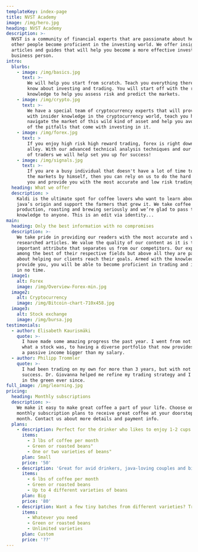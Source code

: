 ```yaml
---
templateKey: index-page
title: NVST Academy
image: /img/hero.jpg
heading: NVST Academy
description: >-
  NVST is a community of financial experts that are passionate about helping
  other people become proficient in the investing world. We offer insightful
  articles and guides that will help you become a more effective investor /
  business person.
intro:
  blurbs:
    - image: /img/basics.jpg
      text: >-
        We will help you start from scratch. Teach you everything there is to
        know about investing and trading. You will start off with the right
        knowledge to help you assess risk and predict the markets.
    - image: /img/crypto.jpg
      text: >-
        We have a special team of cryptocurrency experts that will provide you
        with insider knowledge in the cryptocurrency world, teach you how to
        navigate the market of this wild kind of asset and help you avoid some
        of the pitfalls that come with investing in it.
    - image: /img/forex.jpg
      text: >
        If you enjoy high risk high reward trading, forex is right down your
        alley. With our advanced technical analysis techniques and our community
        of traders we will help set you up for success!
    - image: /img/signals.jpg
      text: >-
        If you are a busy individual that doesn't have a lot of time to study
        the markets by himself, then you can rely on us to do the hard work for
        you and provide you with the most accurate and low risk trading signals.
  heading: What we offer
  description: >
    Kaldi is the ultimate spot for coffee lovers who want to learn about their
    java’s origin and support the farmers that grew it. We take coffee
    production, roasting and brewing seriously and we’re glad to pass that
    knowledge to anyone. This is an edit via identity...
main:
  heading: Only the best information with no compromises
  description: >-
    We take pride in providing our readers with the most accurate and well
    researched articles. We value the quality of our content as it is the most
    important attribute that separates us from our competitors. Our experts are
    among the best of their respective fields but above all they are passionate
    about helping our clients reach their goals. Armed with the knowledge we
    provide you, you will be able to become proficient in trading and investing
    in no time.
  image1:
    alt: Forex
    image: /img/Overview-Forex-min.jpg
  image2:
    alt: Cryptocurrency
    image: /img/Bitcoin-chart-710x458.jpg
  image3:
    alt: Stock exchange
    image: /img/bursa.jpg
testimonials:
  - author: Elisabeth Kaurismäki
    quote: >-
      I have made some amazing progress the past year. I went from not knowing
      what a stock was, to having a diverse portfolio that now provides me with
      a passive income bigger than my salary.
  - author: Philipp Trommler
    quote: >-
      I had been trading on my own for more than 3 years, but with not much
      success. Dr. Giovanna helped me refine my trading strategy and I have been
      in the green ever since.
full_image: /img/learning.jpg
pricing:
  heading: Monthly subscriptions
  description: >-
    We make it easy to make great coffee a part of your life. Choose one of our
    monthly subscription plans to receive great coffee at your doorstep each
    month. Contact us about more details and payment info.
  plans:
    - description: Perfect for the drinker who likes to enjoy 1-2 cups per day.
      items:
        - 3 lbs of coffee per month
        - Green or roasted beans"
        - One or two varieties of beans"
      plan: Small
      price: '50'
    - description: 'Great for avid drinkers, java-loving couples and bigger crowds'
      items:
        - 6 lbs of coffee per month
        - Green or roasted beans
        - Up to 4 different varieties of beans
      plan: Big
      price: '80'
    - description: Want a few tiny batches from different varieties? Try our custom plan
      items:
        - Whatever you need
        - Green or roasted beans
        - Unlimited varieties
      plan: Custom
      price: '??'
---
```


